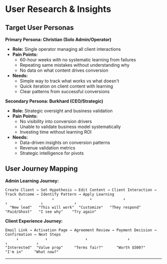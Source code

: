 # User Research & Insights

## Target User Personas

**Primary Persona: Christian (Solo Admin/Operator)**
- **Role:** Single operator managing all client interactions
- **Pain Points:** 
  - 60-hour weeks with no systematic learning from failures
  - Repeating same mistakes without understanding why
  - No data on what content drives conversion
- **Needs:**
  - Simple way to track what works vs what doesn't
  - Quick iteration on client content with learning
  - Clear patterns from successful conversions

**Secondary Persona: Burkhard (CEO/Strategic)**
- **Role:** Strategic oversight and business validation
- **Pain Points:**
  - No visibility into conversion drivers
  - Unable to validate business model systematically
  - Investing time without learning ROI
- **Needs:**
  - Data-driven insights on conversion patterns
  - Revenue validation metrics
  - Strategic intelligence for pivots

## User Journey Mapping

**Admin Learning Journey:**
```
Create Client → Set Hypothesis → Edit Content → Client Interaction → Track Outcome → Identify Pattern → Apply Learning
      ↓              ↓                ↓              ↓                  ↓               ↓              ↓
  "New lead"   "This will work"  "Customize"   "They respond"    "Paid/Ghost"   "I see why"    "Try again"
```

**Client Experience Journey:**
```
Email Link → Activation Page → Agreement Review → Payment Decision → Confirmation → Next Steps
     ↓            ↓                 ↓                  ↓                 ↓             ↓
"Interested"  "Value prop"     "Terms fair?"      "Worth $500?"      "I'm in"     "What now?"
```

---
